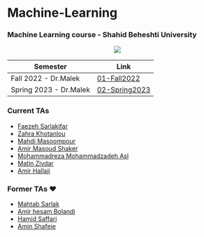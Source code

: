 # Machine-Learning

### Machine Learning course - Shahid Beheshti University

<div align='center'>
      <img src='.img/ci.jpg' />
</div>

| Semester             | Link |
|----------------------|------|
| Fall 2022 - Dr.Malek   |  [01-Fall2022](01-Fall2022-Dr.Malek/)        |
| Spring 2023 - Dr.Malek |  [02-Spring2023](01-Spring2023-Dr.Malek/)    |

### Current TAs
- [Faezeh Sarlakifar]()
- [Zahra Khotanlou](https://github.com/zkhotanlou)
- [Mahdi Masoompour](https://github.com/masoom80)
- [Amir Masoud Shaker](https://github.com/MasoudShaker)
- [Mohammadreza Mohammadzadeh Asl](https://github.com/Mohammadreza-mz)
- [Matin Zivdar](https://github.com/zivdar001matin)
- [Amir Hallaji](https://amirhallaji.com)
  
### Former TAs ❤️
- [Mahtab Sarlak](https://github.com/MahtabSarlak)
- [Amir hesam Bolandi](https://github.com/ahessamb)
- [Hamid Saffari](https://github.com/hamidds)
- [Amin Shafeie](https://github.com/mamin78)
